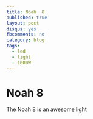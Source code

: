```yaml
---
title: Noah  8
published: true
layout: post
disqus: yes
fbcomments: no
category: blog
tags:
  - led
  - light
  - 1000W
---
```


# Noah 8

The Noah 8 is an awesome light
